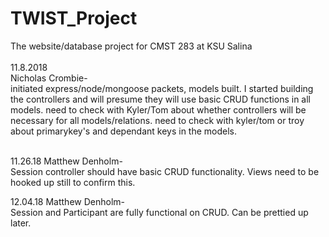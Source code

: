 # TWIST_Project <br>
The website/database project for CMST 283 at KSU Salina <br><br>
11.8.2018<br>
Nicholas Crombie-<br> initiated express/node/mongoose packets, models built. I started building the controllers and will presume they will use basic CRUD functions in all models. need to check with Kyler/Tom about whether controllers will be necessary for all models/relations. need to check with kyler/tom or troy about primarykey's and dependant keys in the models.<br><br>

11.26.18
Matthew Denholm-<br> Session controller should have basic CRUD functionality. Views need to be hooked up still to confirm this.

12.04.18
Matthew Denholm-<br> Session and Participant are fully functional on CRUD. Can be prettied up later.
